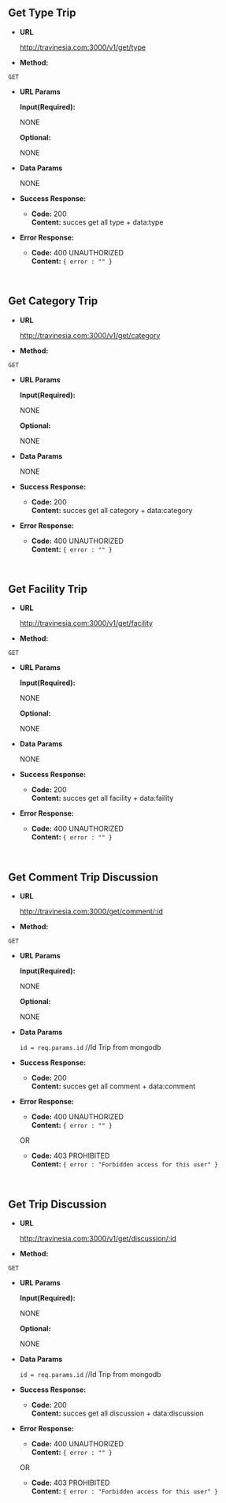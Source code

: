**Get Type Trip**
----
* **URL**

  http://travinesia.com:3000/v1/get/type

* **Method:**

 `GET`
  
*  **URL Params**

   **Input(Required):**

   NONE

   **Optional:**
 
   NONE

* **Data Params**

   NONE

* **Success Response:**

  * **Code:** 200 <br />
    **Content:** succes get all type + data:type
 
* **Error Response:**

  * **Code:** 400 UNAUTHORIZED <br />
    **Content:** `{ error : "" }`
<br />

**Get Category Trip**
----
* **URL**

  http://travinesia.com:3000/v1/get/category

* **Method:**

 `GET`
  
*  **URL Params**

   **Input(Required):**

   NONE

   **Optional:**
 
   NONE

* **Data Params**

   NONE

* **Success Response:**

  * **Code:** 200 <br />
    **Content:** succes get all category + data:category
 
* **Error Response:**

  * **Code:** 400 UNAUTHORIZED <br />
    **Content:** `{ error : "" }`
<br />

**Get Facility Trip**
----
* **URL**

  http://travinesia.com:3000/v1/get/facility

* **Method:**

 `GET`
  
*  **URL Params**

   **Input(Required):**

   NONE

   **Optional:**
 
   NONE

* **Data Params**

   NONE

* **Success Response:**

  * **Code:** 200 <br />
    **Content:** succes get all facility + data:faility
 
* **Error Response:**

  * **Code:** 400 UNAUTHORIZED <br />
    **Content:** `{ error : "" }`
<br />

**Get Comment Trip Discussion**
----
* **URL**

  http://travinesia.com:3000/get/comment/:id

* **Method:**

 `GET`
  
*  **URL Params**

   **Input(Required):**

   NONE

   **Optional:**
 
   NONE

* **Data Params**

    `id = req.params.id` //Id Trip from mongodb 

* **Success Response:**

  * **Code:** 200 <br />
    **Content:** succes get all comment + data:comment
 
* **Error Response:**

  * **Code:** 400 UNAUTHORIZED <br />
    **Content:** `{ error : "" }`

  OR

  * **Code:** 403 PROHIBITED <br />
    **Content:** `{ error : "Forbidden access for this user" }`
<br />

**Get Trip Discussion**
----
* **URL**

  http://travinesia.com:3000/v1/get/discussion/:id

* **Method:**

 `GET`
  
*  **URL Params**

   **Input(Required):**

   NONE

   **Optional:**
 
   NONE

* **Data Params**

    `id = req.params.id` //Id Trip from mongodb 

* **Success Response:**

  * **Code:** 200 <br />
    **Content:** succes get all discussion + data:discussion
 
* **Error Response:**

  * **Code:** 400 UNAUTHORIZED <br />
    **Content:** `{ error : "" }`

  OR

  * **Code:** 403 PROHIBITED <br />
    **Content:** `{ error : "Forbidden access for this user" }`
<br />
